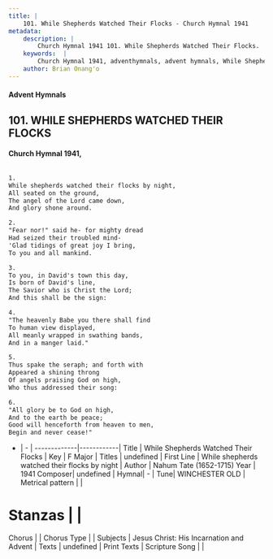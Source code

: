 ```yaml
---
title: |
    101. While Shepherds Watched Their Flocks - Church Hymnal 1941
metadata:
    description: |
        Church Hymnal 1941 101. While Shepherds Watched Their Flocks.  While shepherds watched their flocks by night, All seated on the ground, The angel of the Lord came down, And glory shone around.  
    keywords:  |
        Church Hymnal 1941, adventhymnals, advent hymnals, While Shepherds Watched Their Flocks, While shepherds watched their flocks by night. 
    author: Brian Onang'o
---
```


#### Advent Hymnals
## 101. WHILE SHEPHERDS WATCHED THEIR FLOCKS
####  Church Hymnal 1941,

```txt

1.
While shepherds watched their flocks by night,
All seated on the ground,
The angel of the Lord came down,
And glory shone around.

2.
"Fear nor!" said he- for mighty dread
Had seized their troubled mind-
'Glad tidings of great joy I bring,
To you and all mankind.

3.
To you, in David's town this day,
Is born of David's line,
The Savior who is Christ the Lord;
And this shall be the sign:

4.
"The heavenly Babe you there shall find
To human view displayed,
All meanly wrapped in swathing bands,
And in a manger laid."

5.
Thus spake the seraph; and forth with
Appeared a shining throng
Of angels praising God on high,
Who thus addressed their song:

6.
"All glory be to God on high,
And to the earth be peace;
Good will henceforth from heaven to men,
Begin and never cease!"


```

- |   -  |
-------------|------------|
Title | While Shepherds Watched Their Flocks |
Key | F Major |
Titles | undefined |
First Line | While shepherds watched their flocks by night |
Author | Nahum Tate (1652-1715)
Year | 1941
Composer| undefined |
Hymnal|  - |
Tune| WINCHESTER OLD |
Metrical pattern | |
# Stanzas |  |
Chorus |  |
Chorus Type |  |
Subjects | Jesus Christ: His Incarnation and Advent |
Texts | undefined |
Print Texts | 
Scripture Song |  |
    

